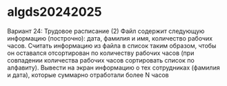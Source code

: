 # algds20242025
Вариант 24: Трудовое расписание (2)
Файл содержит следующую информацию (построчно): дата, фамилия и имя, количество рабочих часов.
Считать информацию из файла в список таким образом, чтобы он оставался отсортирован по количеству
рабочих часов (при совпадении количества рабочих часов сортировать список по алфавиту). Вывести на
экран информацию о тех сотрудниках (фамилия и дата), которые суммарно отработали более N часов
